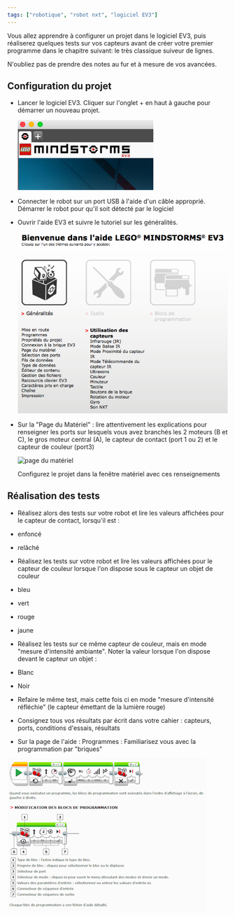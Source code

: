 ```yaml
---
tags: ["robotique", "robot nxt", "logiciel EV3"]
---
```


Vous allez apprendre à configurer un projet dans le logiciel EV3, puis réaliserez quelques tests
sur vos capteurs avant de créer votre premier programme dans le chapitre suivant: le très classique
suiveur de lignes.

N'oubliez pas de prendre des notes au fur et à mesure de vos avancées.

## Configuration du projet

- Lancer le logiciel EV3. Cliquer sur l'onglet + en haut à gauche pour démarrer un nouveau projet.

  ![démarrer projet](./images/demarrerprojet.png)

- Connecter le robot sur un port USB à l'aide d'un câble approprié. Démarrer le robot pour qu'il
  soit détecté par le logiciel

- Ouvrir l'aide EV3 et suivre le tutoriel sur les généralités.

  ![généralités](./images/généralités.png)

- Sur la "Page du Matériel" : lire attentivement les explications pour renseigner les ports sur
  lesquels vous avez branchés les 2 moteurs (B et C), le gros moteur central (A), le capteur de
  contact (port 1 ou 2) et le capteur de couleur (port3)

  ![page du matériel](./images/aide_matériel.png)

  Configurez le projet dans la fenêtre matériel avec ces renseignements

## Réalisation des tests

- Réalisez alors des tests sur votre robot et lire les valeurs affichées pour le capteur de
  contact, lorsqu'il est :

-   enfoncé
-   relâché

- Réalisez les tests sur votre robot et lire les valeurs affichées pour le capteur de couleur
  lorsque l'on dispose sous le capteur un objet de couleur

-   bleu

-   vert

-   rouge

-   jaune

- Réalisez les tests sur ce même capteur de couleur, mais en mode "mesure d'intensité ambiante".
  Noter la valeur lorsque l'on dispose devant le capteur un objet :

-   Blanc

-   Noir

- Refaire le même test, mais cette fois ci en mode "mesure d'intensité réfléchie" (le capteur
  émettant de la lumière rouge)

- Consignez tous vos résultats par écrit dans votre cahier : capteurs, ports, conditions d'essais,
  résultats

- Sur la page de l'aide : Programmes : Familiarisez vous avec la programmation par "briques"

![programmation briques](./images/programmation_briques.png)

